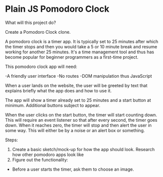 # Plain JS Pomodoro Clock

What will this project do?

Create a Pomodoro Clock clone. 

A pomodoro clock is a timer app. It is typically set to 25 minutes after which the timer stops and then you would take a 5 or 10 minute break and resume working for another 25 minutes. It's a time management tool and thus has become popular for beginner programmers as a first-time project.

This pomodoro clock app will need:

-A friendly user interface
-No routes
-DOM manipulation thus JavaScript

When a user lands on the website, the user will be greeted by text that explains briefly what the app does and how to use it. 

The app will show a timer already set to 25 minutes and a start button at minimum. Additional buttons subject to appear.

When the user clicks on the start button, the timer will start counting down. This will require an event listener so that after every second, the timer goes down. When it reaches zero, the timer will stop and then alert the user in some way. This will either be by a noise or an alert box or something.

Steps:

1. Create a basic sketch/mock-up for how the app should look. Research how other pomodoro apps look like
2. Figure out the functionality:
  - Before a user starts the timer, ask them to choose an image. 